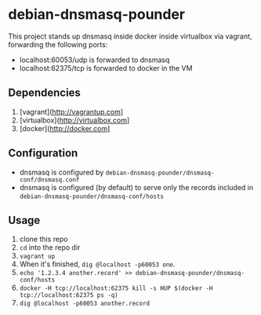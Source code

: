 # debian-dnsmasq-pounder

This project stands up dnsmasq inside docker inside virtualbox via vagrant,
forwarding the following ports:

* localhost:60053/udp is forwarded to dnsmasq
* localhost:62375/tcp is forwarded to docker in the VM

## Dependencies

1. [vagrant](http://vagrantup.com]
1. [virtualbox](http://virtualbox.com]
1. [docker](http://docker.com]

## Configuration

* dnsmasq is configured by ```debian-dnsmasq-pounder/dnsmasq-conf/dnsmasq.conf```
* dnsmasq is configured (by default) to serve only the records included in ```debian-dnsmasq-pounder/dnsmasq-conf/hosts```

## Usage

1. clone this repo
1. ```cd``` into the repo dir
1. ```vagrant up```
1. When it's finished, ```dig @localhost -p60053 one```.
1. ```echo '1.2.3.4 another.record' >> debian-dnsmasq-pounder/dnsmasq-conf/hosts```
1. ```docker -H tcp://localhost:62375 kill -s HUP $(docker -H tcp://localhost:62375 ps -q)```
1. ```dig @localhost -p60053 another.record```



